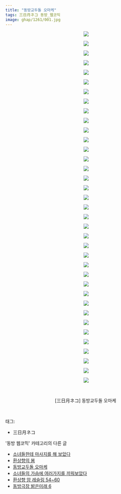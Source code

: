 ```yaml
---
title: "동방교두돌 오마케"
tags: 三日月ネコ 동방_웹코믹
image: ghap/1261/001.jpg
---
```

<div class="article">
<p style="text-align: center; clear: none; float: none;"><img src="{{ site.nasurl }}/ghap/1261/001.jpg"/></p>
<p style="text-align: center; clear: none; float: none;"><img src="{{ site.nasurl }}/ghap/1261/002.jpg"/></p>
<p style="text-align: center; clear: none; float: none;"><img src="{{ site.nasurl }}/ghap/1261/003.jpg"/></p>
<p style="text-align: center; clear: none; float: none;"><img src="{{ site.nasurl }}/ghap/1261/004.jpg"/></p>
<p style="text-align: center; clear: none; float: none;"><img src="{{ site.nasurl }}/ghap/1261/005.jpg"/></p>
<p style="text-align: center; clear: none; float: none;"><img src="{{ site.nasurl }}/ghap/1261/006.jpg"/></p>
<p style="text-align: center; clear: none; float: none;"><img src="{{ site.nasurl }}/ghap/1261/007.jpg"/></p>
<p style="text-align: center; clear: none; float: none;"><img src="{{ site.nasurl }}/ghap/1261/008.jpg"/></p>
<p style="text-align: center; clear: none; float: none;"><img src="{{ site.nasurl }}/ghap/1261/009.jpg"/></p>
<p style="text-align: center; clear: none; float: none;"><img src="{{ site.nasurl }}/ghap/1261/010.jpg"/></p>
<p style="text-align: center; clear: none; float: none;"><img src="{{ site.nasurl }}/ghap/1261/011.jpg"/></p>
<p style="text-align: center; clear: none; float: none;"><img src="{{ site.nasurl }}/ghap/1261/012.jpg"/></p>
<p style="text-align: center; clear: none; float: none;"><img src="{{ site.nasurl }}/ghap/1261/013.jpg"/></p>
<p style="text-align: center; clear: none; float: none;"><img src="{{ site.nasurl }}/ghap/1261/014.jpg"/></p>
<p style="text-align: center; clear: none; float: none;"><img src="{{ site.nasurl }}/ghap/1261/015.jpg"/></p>
<p style="text-align: center; clear: none; float: none;"><img src="{{ site.nasurl }}/ghap/1261/016.jpg"/></p>
<p style="text-align: center; clear: none; float: none;"><img src="{{ site.nasurl }}/ghap/1261/017.jpg"/></p>
<p style="text-align: center; clear: none; float: none;"><img src="{{ site.nasurl }}/ghap/1261/018.jpg"/></p>
<p style="text-align: center; clear: none; float: none;"><img src="{{ site.nasurl }}/ghap/1261/019.jpg"/></p>
<p style="text-align: center; clear: none; float: none;"><img src="{{ site.nasurl }}/ghap/1261/020.jpg"/></p>
<p style="text-align: center; clear: none; float: none;"><img src="{{ site.nasurl }}/ghap/1261/021.jpg"/></p>
<p style="text-align: center; clear: none; float: none;"><img src="{{ site.nasurl }}/ghap/1261/022.jpg"/></p>
<p style="text-align: center; clear: none; float: none;"><img src="{{ site.nasurl }}/ghap/1261/023.jpg"/></p>
<p style="text-align: center; clear: none; float: none;"><img src="{{ site.nasurl }}/ghap/1261/024.jpg"/></p>
<p style="text-align: center; clear: none; float: none;"><img src="{{ site.nasurl }}/ghap/1261/025.jpg"/></p>
<p style="text-align: center; clear: none; float: none;"><img src="{{ site.nasurl }}/ghap/1261/026.jpg"/></p>
<p style="text-align: center; clear: none; float: none;"><img src="{{ site.nasurl }}/ghap/1261/027.jpg"/></p>
<p style="text-align: center; clear: none; float: none;"><img src="{{ site.nasurl }}/ghap/1261/028.jpg"/></p>
<p style="text-align: center; clear: none; float: none;"><img src="{{ site.nasurl }}/ghap/1261/029.jpg"/></p>
<p style="text-align: center; clear: none; float: none;"><img src="{{ site.nasurl }}/ghap/1261/030.jpg"/></p>
<p style="text-align: center; clear: none; float: none;"><img src="{{ site.nasurl }}/ghap/1261/031.jpg"/></p>
<p style="text-align: center; clear: none; float: none;"><img src="{{ site.nasurl }}/ghap/1261/032.jpg"/></p>
<p style="text-align: center; clear: none; float: none;"><img src="{{ site.nasurl }}/ghap/1261/033.jpg"/></p>
<p style="text-align: center; clear: none; float: none;"><img src="{{ site.nasurl }}/ghap/1261/034.jpg"/></p>
<p style="text-align: center; clear: none; float: none;"><img src="{{ site.nasurl }}/ghap/1261/035.jpg"/></p>
<p style="text-align: center; clear: none; float: none;"><img src="{{ site.nasurl }}/ghap/1261/036.jpg"/></p>
<p style="text-align: center; clear: none; float: none;"><img src="{{ site.nasurl }}/ghap/1261/037.jpg"/></p>
<p style="text-align: center; clear: none; float: none;"><br/></p>
<p style="text-align: center; clear: none; float: none;">[三日月ネコ] 동방교두돌 오마케 </p>
<p><br/></p>
</div><div class="tagTrail">
<p>태그: </p>
<ul>
<li>三日月ネコ</li>
</ul>
</div><div class="another">
<p>'동방 웹코믹' 카테고리의 다른 글</p>
<ul>
<li><a href="/2016-08-01-ghap_1295">소녀들한테 마사지를 해 보았다</a></li>
<li><a href="/2016-08-01-ghap_1291">환상향의 봄</a></li>
<li><a href="/2016-07-31-ghap_1261">동방교두돌 오마케</a></li>
<li><a href="/2016-07-31-ghap_1258">소녀들의 가슴에 여러가지를 끼워보았다</a></li>
<li><a href="/2016-07-30-ghap_1249">환상향 암 레슬링 54~60</a></li>
<li><a href="/2016-07-30-ghap_1246">동방극장 밝은미래 6</a></li>
</ul>
</div><div class="cb_module cb_fluid">
<div class="cb_wrt cb_profile">
</div><!-- commentList close -->
</div>